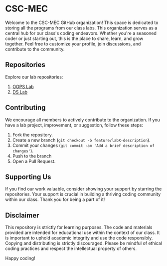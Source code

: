 # CSC-MEC

Welcome to the CSC-MEC GitHub organization! This space is dedicated to storing all the programs from our class labs.
This organization serves as a central hub for our class's coding endeavors. Whether you're a seasoned coder or just starting out, this is the place to share, learn, and grow together. Feel free to customize your profile, join discussions, and contribute to the community.

## Repositories

Explore our lab repositories:

1. [OOPS Lab](https://github.com/csc-mec/OOPS_lab)
2. [DS Lab](https://github.com/csc-mec/DS_LAB)

## Contributing
We encourage all members to actively contribute to the organization. If you have a lab project, improvement, or suggestion, follow these steps:

1. Fork the repository.
2. Create a new branch (`git checkout -b feature/labX-description`).
3. Commit your changes (`git commit -am 'Add a brief description of changes'`).
4. Push to the branch 
5. Open a Pull Request.

## Supporting Us

If you find our work valuable, consider showing your support by starring the repositories.
Your support is crucial in building a thriving coding community within our class. Thank you for being a part of it!

## Disclaimer

This repository is strictly for learning purposes. The code and materials provided are intended for educational use within the context of our class. It is important to uphold academic integrity and use the code responsibly. Copying and distributing is  strictly discouraged. Please be mindful of ethical coding practices and respect the intellectual property of others.


Happy coding!
